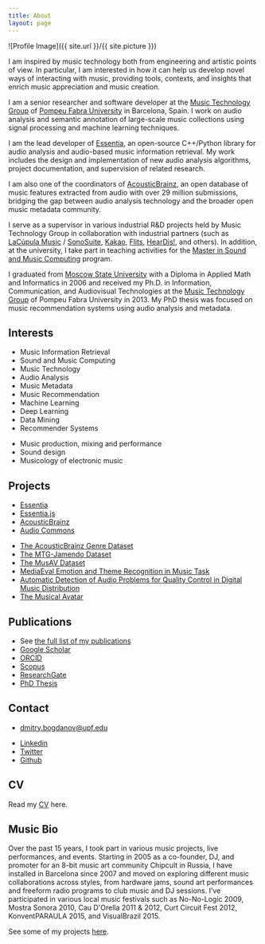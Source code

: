 ```yaml
---
title: About
layout: page
---
```

![Profile Image]({{ site.url }}/{{ site.picture }})

<p>I am inspired by music technology both from engineering and artistic points of view. In particular, I am interested in how it can help us develop novel ways of interacting with music, providing tools, contexts, and insights that enrich music appreciation and music creation.</p>

<p>I am a senior researcher and software developer at the <a href="https://www.upf.edu/web/mtg">Music Technology Group</a> of <a href="http://upf.edu">Pompeu Fabra University</a> in Barcelona, Spain. I work on audio analysis and semantic annotation of large-scale music collections using signal processing and machine learning techniques.
<!--I am interested in how audio analysis can help us in development of novel ways of interacting with music content, and how it can provide insights into our understanding of music.--></p>

<p>I am the lead developer of <a href="https://essentia.upf.edu">Essentia</a>, an open-source C++/Python library for audio analysis and audio-based music information retrieval. My work includes the design and implementation of new audio analysis algorithms, project documentation, and supervision of related research.</p>

<p>I am also one of the coordinators of <a href="https://acousticbrainz.org">AcousticBrainz</a>, an open database of music features extracted from audio with over 29 million submissions, bridging the gap between audio analysis technology and the broader open music metadata community.</p>

<p>I serve as a supervisor in various industrial R&D projects held by Music Technology Group in collaboration with industrial partners (such as <a href="https://www.lacupulamusic.com/">LaCúpula Music</a> / <a href="https://sonosuite.com">SonoSuite</a>, <a href="https://www.kakaocorp.com/service/KakaoMusic?lang=en">Kakao</a>, <a href="https://www.flits.live/">Flits</a>, <a href="https://www.heardis.com">HearDis!</a>, and others). In addition, at the university, I take part in teaching activities for the <a href="https://www.upf.edu/web/smc">Master in Sound and Music Computing</a> program.</p>

<p>I graduated from <a href="http://www.msu.ru/en/">Moscow State University</a>  with a Diploma in Applied Math and Informatics in 2006 and received my Ph.D. in Information, Communication, and Audiovisual Technologies at the <a href="http://mtg.upf.edu/">Music Technology Group</a> of Pompeu Fabra University in 2013. My PhD thesis was focused on music recommendation systems using audio analysis and metadata.</p>

<h2>Interests</h2>

<ul class="skill-list">
    <li>Music Information Retrieval</li>
    <li>Sound and Music Computing</li>
    <li>Music Technology</li>
    <li>Audio Analysis</li>
    <li>Music Metadata</li>
    <li>Music Recommendation</li>
    <li>Machine Learning</li>
    <li>Deep Learning</li>
    <li>Data Mining</li>
    <li>Recommender Systems</li>
</ul>

<ul class="skill-list">
    <li>Music production, mixing and performance</li>
    <li>Sound design</li>
    <li>Musicology of electronic music</li>
</ul>

<h2>Projects</h2>

<ul>
    <li><a href="https://essentia.upf.edu">Essentia</a></li>
    <li><a href="https://mtg.github.io/essentia.js">Essentia.js</a></li>
    <li><a href="https://acousticbrainz.org">AcousticBrainz</a></li>
    <li><a href="http://www.audiocommons.org/">Audio Commons</a></li>
</ul>

<ul>
    <li><a href="https://mtg.github.io/acousticbrainz-genre-dataset/">The AcousticBrainz Genre Dataset</a></li>
    <li><a href="https://mtg.github.io/mtg-jamendo-dataset/">The MTG-Jamendo Dataset</a></li>
    <li><a href="https://mtg.github.io/musav-dataset/">The MusAV Dataset</a></li>
    <li><a href="https://multimediaeval.github.io/2021-Emotion-and-Theme-Recognition-in-Music-Task/">MediaEval Emotion and Theme Recognition in Music Task</a></li>
    <li><a href="http://www.aes.org/e-lib/browse.cfm?elib=20338">Automatic Detection of Audio Problems for Quality Control in Digital Music Distribution</a></li>
    <li><a href="https://www.upf.edu/web/mtg/musical-avatar">The Musical Avatar</a></li>
</ul>

<h2>Publications</h2>
<ul>
    <li>See <a href="{{ site.url }}/cv/#publications">the full list of my publications</a></li>
    <li><a href="https://scholar.google.es/citations?user=YY2MoeAAAAAJ&hl=en&oi=ao">Google Scholar</a></li>
    <li><a href="https://orcid.org/0000-0002-9469-0633">ORCID</a></li>
    <li><a href="https://www.scopus.com/authid/detail.uri?authorId=35748642000">Scopus</a></li>
    <li><a href="https://www.researchgate.net/profile/Dmitry_Bogdanov">ResearchGate</a></li>
    <li><a href="http://hdl.handle.net/10803/123776">PhD Thesis</a></li>
</ul>


<h2>Contact</h2>
<ul>
    <li><a href="mailto:dmitry.bogdanov@upf.edu">dmitry.bogdanov@upf.edu</a></li>
</ul>
<ul>	
    <li><a href="https://www.linkedin.com/in/dibogdanov/">Linkedin</a></li>
    <li><a href="https://twitter.com/di_bogdanov">Twitter</a></li>
    <li><a href="https://github.com/dbogdanov">Github</a></li>
</ul>


<h2>CV</h2>
Read my <a href="{{ site.url }}/cv">CV</a> here.

<h2>Music Bio</h2>

<p>Over the past 15 years, I took part in various music projects, live performances, and events. Starting in 2005 as a co-founder, DJ, and promoter for an 8-bit music art community Chipcult in Russia, I have installed in Barcelona since 2007 and moved on exploring different music collaborations across styles, from hardware jams, sound art performances and freeform radio programs to club music and DJ sessions. I’ve participated in various local music festivals such as No-No-Logic 2009, Mostra Sonora 2010, Cau D'Orella 2011 & 2012, Curt Circuit Fest 2012, KonventPARAULA 2015, and VisualBrazil 2015.</p>

<p>See some of my projects <a href="https://dbogdanov.persona.co/music">here</a>.</p>
